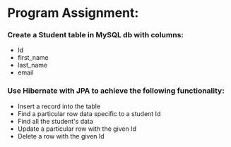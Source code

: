 # Program Assignment:

### Create a Student table in MySQL db with columns:
- Id
- first_name
- last_name
- email

### Use Hibernate with JPA to achieve the following functionality:
- Insert a record into the table
- Find a particular row data specific to a student Id
- Find all the student's data
- Update a particular row with the given Id
- Delete a row with the given Id